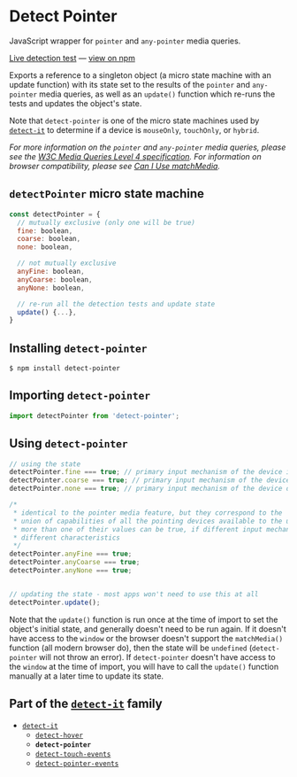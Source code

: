 # Detect Pointer

JavaScript wrapper for `pointer` and `any-pointer` media queries.

[Live detection test][liveDetectionTest] &#8212; [view on npm][onNpm]

Exports a reference to a singleton object (a micro state machine with an update function) with its state set to the results of the `pointer` and `any-pointer` media queries, as well as an `update()` function which re-runs the tests and updates the object's state.

Note that `detect-pointer` is one of the micro state machines used by [`detect-it`][detectItRepo] to determine if a device is `mouseOnly`, `touchOnly`, or `hybrid`.

*For more information on the `pointer` and `any-pointer` media queries, please see the [W3C Media Queries Level 4 specification][w3cSpecLatest]. For information on browser compatibility, please see [Can I Use matchMedia][canIUseMatchMedia].*


## `detectPointer` micro state machine
```javascript
const detectPointer = {
  // mutually exclusive (only one will be true)
  fine: boolean,
  coarse: boolean,
  none: boolean,

  // not mutually exclusive
  anyFine: boolean,
  anyCoarse: boolean,
  anyNone: boolean,

  // re-run all the detection tests and update state
  update() {...},
}
```

## Installing `detect-pointer`
```terminal
$ npm install detect-pointer
```

## Importing `detect-pointer`
```javascript
import detectPointer from 'detect-pointer';
```


## Using `detect-pointer`
```javascript
// using the state
detectPointer.fine === true; // primary input mechanism of the device includes an accurate pointing device (e.g. mouse, stylus)
detectPointer.coarse === true; // primary input mechanism of the device includes a pointing device of limited accuracy (e.g. touchscreen, motion-detector)
detectPointer.none === true; // primary input mechanism of the device does not include a pointing device

/*
 * identical to the pointer media feature, but they correspond to the
 * union of capabilities of all the pointing devices available to the user -
 * more than one of their values can be true, if different input mechanisms have
 * different characteristics
 */
detectPointer.anyFine === true;
detectPointer.anyCoarse === true;
detectPointer.anyNone === true;


// updating the state - most apps won't need to use this at all
detectPointer.update();
```
Note that the `update()` function is run once at the time of import to set the object's initial state, and generally doesn't need to be run again. If it doesn't have access to the `window` or the browser doesn't support the `matchMedia()` function (all modern browser do), then the state will be `undefined` (`detect-pointer` will not throw an error). If `detect-pointer` doesn't have access to the `window` at the time of import, you will have to call the `update()` function manually at a later time to update its state.

## Part of the [`detect-it`][detectItRepo] family
- [`detect-it`][detectItRepo]
  - [`detect-hover`][detectHoverRepo]
  - **`detect-pointer`**
  - [`detect-touch-events`][detectTouchEventsRepo]
  - [`detect-pointer-events`][detectPointerEventsRepo]


<!-- links -->
[liveDetectionTest]: http://detect-it.rafrex.com/#detect-pointer
[onNpm]: https://www.npmjs.com/package/detect-pointer
[w3cSpecLatest]: https://www.w3.org/TR/mediaqueries-4/#pointer
[canIUseMatchMedia]: http://caniuse.com/#feat=matchmedia
[detectItRepo]: https://github.com/rafrex/detect-it
[detectHoverRepo]: https://github.com/rafrex/detect-hover
[detectTouchEventsRepo]: https://github.com/rafrex/detect-touch-events
[detectPointerEventsRepo]: https://github.com/rafrex/detect-pointer-events
